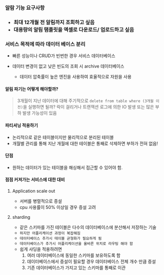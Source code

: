 <h3>알람 기능 요구사항<h3>

- 최대 12개월 전 알림까지 조회하고 싶음
- 대용량의 알림 탬플릿을 엑셀로 다운로드/ 업로드하고 싶음

<h3>서비스 목적에 따라 데이터 베이스 분리</h3>

- 빠른 성능이나 CRUD가 빈번한 경우 서비스 데이터베이스

- 데이터 변경이 없고 낮은 빈도의 조회 시 archive 데이터베이스
    - 데이터 압축률이 높은 엔진을 사용하여 효율적으로 자원을 사용

<h4>알림 파기는 어떻게 해야할까?</h4>

> 3개월이 지난 데이터에 대해 주기적으로 `delete from table where (3개월 이전)`을 실행하면 될까?
> 락이 걸리거나 트랜잭션 로그에 의한 IO 발생 또는 많은 부하 발생 가능성이 있음

<h4>파티셔닝 적용하기</h4>

- 논리적으로 같은 테이블이지만 물리적으로 분리된 테이블
- 개월별 관리를 통해 지난 개월에 대한 테이블은 통째로 삭제하면 부하가 전혀 없음!

<h4>단점</h4>

- 원하는 데이터가 있는 테이블을 해싱해서 접근할 수 있어야 함.


<h4>점점 커져가는 서비스에 대한 대비</h4>

1. Application scale out

    - 서버를 병렬적으로 증설
    - cpu 사용률이 50% 이상일 경우 증설 고려

2. sharding

    - 같은 스키마를 가진 테이블은 다수의 데이터베이스에 분산해서 저장하는 기술
    - `하지만 어플리케이션 과정이 복잡해짐`
    - `데이터베이스 추가시 테이블 균형화가 필요하게 됨`
    - `데이터베이스가 추가시 어플리케이션을 올바른 위치로 라우팅 해야 함`
    - 쉽게 샤딩을 적용하려면 
        1. 여러 데이터베이스에 동일한 스키마를 보유하도록 함
        2. 데이터베이스에서 증설이 필요할 경우 데이터베이스 전체 개수 만큼 증설
        3. 기존 데이터베이스가 가지고 있는 스키마를 통째로 이관
